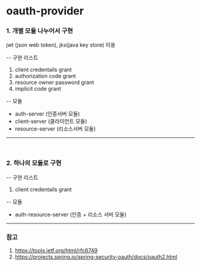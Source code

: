 # oauth-provider

### 1. 개별 모듈 나누어서 구현
jwt (json web token), jks(java key store) 이용

-- 구현 리스트 
1.  client credentails grant
2. authorization code grant
3. resource owner password grant
4.  implicit code grant

-- 모듈

 - auth-server  (인증서버 모듈)
 - client-server (클라이언트 모듈)
 - resource-server (리소스서버 모듈)
---

<br>

### 2. 하나의 모듈로 구현

-- 구현 리스트
1.  client credentails grant

-- 모듈
 - auth-resource-server (인증 + 리소스 서버 모듈)
---


### 참고
1. https://tools.ietf.org/html/rfc6749
2. https://projects.spring.io/spring-security-oauth/docs/oauth2.html
